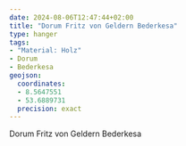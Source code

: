 ```yaml
---
date: 2024-08-06T12:47:44+02:00
title: "Dorum Fritz von Geldern Bederkesa"
type: hanger
tags:
- "Material: Holz"
- Dorum
- Bederkesa
geojson:
  coordinates:
  - 8.5647551
  - 53.6889731
  precision: exact
---
```

Dorum
Fritz von Geldern
Bederkesa
